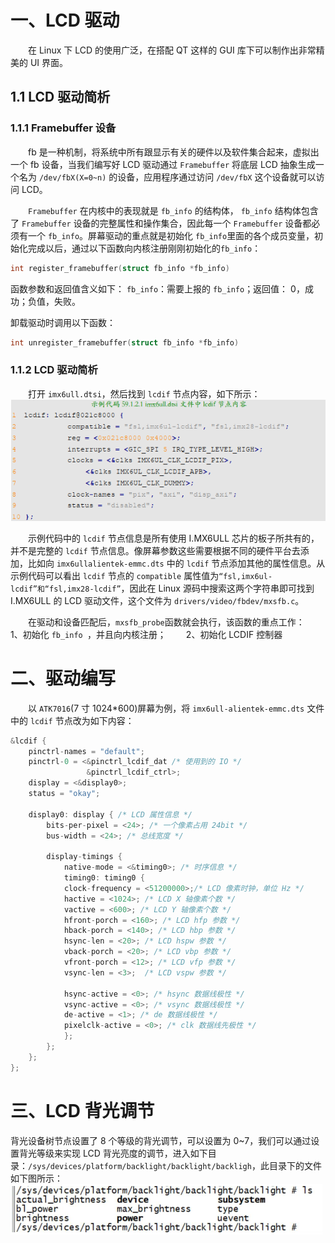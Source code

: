 # 一、LCD 驱动
&emsp;&emsp;在 Linux 下 LCD 的使用广泛，在搭配 QT 这样的 GUI 库下可以制作出非常精美的 UI 界面。
## 1.1 LCD 驱动简析
### 1.1.1 Framebuffer 设备
&emsp;&emsp;fb 是一种机制，将系统中所有跟显示有关的硬件以及软件集合起来，虚拟出一个 fb 设备，当我们编写好 LCD 驱动通过 `Framebuffer` 将底层 LCD 抽象生成一个名为 `/dev/fbX(X=0~n)` 的设备，应用程序通过访问 `/dev/fbX` 这个设备就可以访问 LCD。

&emsp;&emsp;`Framebuffer` 在内核中的表现就是 `fb_info` 的结构体， `fb_info` 结构体包含了 `Framebuffer` 设备的完整属性和操作集合，因此每一个 `Framebuffer` 设备都必须有一个 `fb_info`。屏幕驱动的重点就是初始化 `fb_info`里面的各个成员变量，初始化完成以后，通过以下函数向内核注册刚刚初始化的`fb_info`：
```cpp
int register_framebuffer(struct fb_info *fb_info)
```
函数参数和返回值含义如下：  `fb_info`：需要上报的 `fb_info`；返回值： 0，成功；负值，失败。

卸载驱动时调用以下函数：
```cpp
int unregister_framebuffer(struct fb_info *fb_info)
```

### 1.1.2 LCD 驱动简析
&emsp;&emsp;打开 `imx6ull.dtsi`，然后找到 `lcdif` 节点内容，如下所示：
![输入图片说明](/imgs/2025-07-13/bpUNoZixd9icnvq2.png)

&emsp;&emsp;示例代码中的 `lcdif` 节点信息是所有使用 I.MX6ULL 芯片的板子所共有的，并不是完整的 `lcdif` 节点信息。像屏幕参数这些需要根据不同的硬件平台去添加，比如向 `imx6ullalientek-emmc.dts` 中的 `lcdif` 节点添加其他的属性信息。从示例代码可以看出 `lcdif` 节点的 `compatible` 属性值为`“fsl,imx6ul-lcdif”和“fsl,imx28-lcdif”`，因此在 Linux 源码中搜索这两个字符串即可找到 I.MX6ULL 的 LCD 驱动文件，这个文件为 `drivers/video/fbdev/mxsfb.c`。

&emsp;&emsp;在驱动和设备匹配后，`mxsfb_probe`函数就会执行，该函数的重点工作：
&emsp;&emsp;1、初始化 `fb_info `，并且向内核注册；
&emsp;&emsp;2、初始化 LCDIF 控制器

# 二、驱动编写
&emsp;&emsp;以 `ATK7016`(7 寸 1024*600)屏幕为例，将 `imx6ull-alientek-emmc.dts` 文件中的 `lcdif` 节点改为如下内容：
```cpp
&lcdif {
	pinctrl-names = "default";
	pinctrl-0 = <&pinctrl_lcdif_dat /* 使用到的 IO */  
				 &pinctrl_lcdif_ctrl>;
	display = <&display0>;
	status = "okay";
 
	display0: display { /* LCD 属性信息 */
		bits-per-pixel = <24>; /* 一个像素占用 24bit */
		bus-width = <24>; /* 总线宽度 */

		display-timings {
			native-mode = <&timing0>; /* 时序信息 */
			timing0: timing0 {
			clock-frequency = <51200000>;/* LCD 像素时钟，单位 Hz */
			hactive = <1024>; /* LCD X 轴像素个数 */
			vactive = <600>; /* LCD Y 轴像素个数 */
			hfront-porch = <160>; /* LCD hfp 参数 */
			hback-porch = <140>; /* LCD hbp 参数 */
			hsync-len = <20>; /* LCD hspw 参数 */
			vback-porch = <20>; /* LCD vbp 参数 */
			vfront-porch = <12>; /* LCD vfp 参数 */
			vsync-len = <3>;  /* LCD vspw 参数 */
			
			hsync-active = <0>; /* hsync 数据线极性 */  
			vsync-active = <0>; /* vsync 数据线极性 */  
			de-active = <1>; /* de 数据线极性 */  
			pixelclk-active = <0>; /* clk 数据线先极性 */  
			};  
		};  
	};  
};
```

# 三、LCD 背光调节
背光设备树节点设置了 8 个等级的背光调节，可以设置为 0~7，我们可以通过设置背光等级来实现 LCD 背光亮度的调节，进入如下目录：`/sys/devices/platform/backlight/backlight/backligh`，此目录下的文件如下图所示：
![输入图片说明](/imgs/2025-07-13/LlBLV51GsTnhbtqL.png)


<!--stackedit_data:
eyJoaXN0b3J5IjpbLTExMzc1NzE4MzYsLTI0NDM0MDMyNiwtMT
MyNTIyMjYzOSwtMTEyNjIyMjEzNywtNzczNTYzODMsLTI5NTM0
NDUzMSwxODkwMTk2OTU1LDIyMTQ1NTA2MCw4MTk0MDc0NjddfQ
==
-->